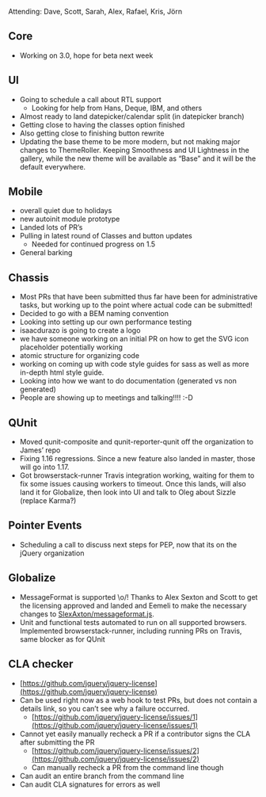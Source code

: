 Attending: Dave, Scott, Sarah, Alex, Rafael, Kris, Jörn

## Core
* Working on 3.0, hope for beta next week

## UI
* Going to schedule a call about RTL support
  * Looking for help from Hans, Deque, IBM, and others
* Almost ready to land datepicker/calendar split (in datepicker branch)
* Getting close to having the classes option finished
* Also getting close to finishing button rewrite
* Updating the base theme to be more modern, but not making major changes to ThemeRoller. Keeping Smoothness and UI Lightness in the gallery, while the new theme will be available as “Base” and it will be the default everywhere.

## Mobile
* overall quiet due to holidays
* new autoinit module prototype
* Landed lots of PR’s
* Pulling in latest round of Classes and button updates
  * Needed for continued progress on 1.5
* General barking

## Chassis
* Most PRs that have been submitted thus far have been for administrative tasks, but working up to the point where actual code can be submitted!
* Decided to go with a BEM naming convention
* Looking into setting up our own performance testing
* isaacdurazo is going to create a logo
* we have someone working on an initial PR on how to get the SVG icon placeholder potentially working
* atomic structure for organizing code
* working on coming up with code style guides for sass as well as more in-depth html style guide.
* Looking into how we want to do documentation (generated vs non generated)
* People are showing up to meetings and talking!!!! :-D

## QUnit
* Moved qunit-composite and qunit-reporter-qunit off the organization to James’ repo
* Fixing 1.16 regressions. Since a new feature also landed in master, those will go into 1.17.
* Got browserstack-runner Travis integration working, waiting for them to fix some issues causing workers to timeout. Once this lands, will also land it for Globalize, then look into UI and talk to Oleg about Sizzle (replace Karma?)

## Pointer Events
* Scheduling a call to discuss next steps for PEP, now that its on the jQuery organization

## Globalize
* MessageFormat is supported \o/! Thanks to Alex Sexton and Scott to get the licensing approved and landed and Eemeli to make the necessary changes to [SlexAxton/messageformat.js](https://github.com/SlexAxton/messageformat.js/).
* Unit and functional tests automated to run on all supported browsers. Implemented browserstack-runner, including running PRs on Travis, same blocker as for QUnit

## CLA checker
* [https://github.com/jquery/jquery-license](https://github.com/jquery/jquery-license)
* Can be used right now as a web hook to test PRs, but does not contain a details link, so you can’t see why a failure occurred.
  * [https://github.com/jquery/jquery-license/issues/1](https://github.com/jquery/jquery-license/issues/1)
* Cannot yet easily manually recheck a PR if a contributor signs the CLA after submitting the PR
  * [https://github.com/jquery/jquery-license/issues/2](https://github.com/jquery/jquery-license/issues/2)
  * Can manually recheck a PR from the command line though
* Can audit an entire branch from the command line
* Can audit CLA signatures for errors as well
